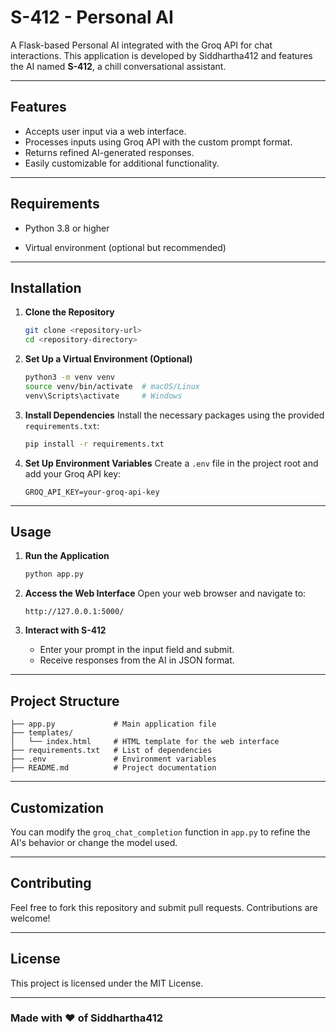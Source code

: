 
# S-412 - Personal AI
A Flask-based Personal AI integrated with the Groq API for chat interactions. This application is developed by Siddhartha412 and features the AI named **S-412**, a chill conversational assistant.

---

## Features
- Accepts user input via a web interface.
- Processes inputs using Groq API with the custom prompt format.
- Returns refined AI-generated responses.
- Easily customizable for additional functionality.

---

## Requirements
- Python 3.8 or higher

- Virtual environment (optional but recommended)

---

## Installation

1. **Clone the Repository**
   ```bash
   git clone <repository-url>
   cd <repository-directory>
   ```

2. **Set Up a Virtual Environment (Optional)**
   ```bash
   python3 -m venv venv
   source venv/bin/activate  # macOS/Linux
   venv\Scripts\activate     # Windows
   ```

3. **Install Dependencies**
   Install the necessary packages using the provided `requirements.txt`:
   ```bash
   pip install -r requirements.txt
   ```

4. **Set Up Environment Variables**
   Create a `.env` file in the project root and add your Groq API key:
   ```env
   GROQ_API_KEY=your-groq-api-key
   ```

---

## Usage

1. **Run the Application**
   ```bash
   python app.py
   ```

2. **Access the Web Interface**
   Open your web browser and navigate to:
   ```
   http://127.0.0.1:5000/
   ```

3. **Interact with S-412**
   - Enter your prompt in the input field and submit.
   - Receive responses from the AI in JSON format.

---

## Project Structure

```
├── app.py             # Main application file
├── templates/
│   └── index.html     # HTML template for the web interface
├── requirements.txt   # List of dependencies
├── .env               # Environment variables
├── README.md          # Project documentation
```

---

## Customization
You can modify the `groq_chat_completion` function in `app.py` to refine the AI's behavior or change the model used.

---

## Contributing
Feel free to fork this repository and submit pull requests. Contributions are welcome!

---

## License
This project is licensed under the MIT License.

---

### Made with ❤️ of Siddhartha412
